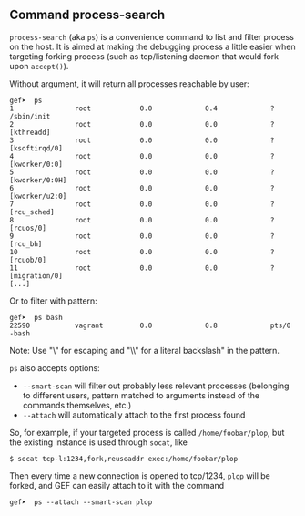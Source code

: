 ## Command process-search ##

`process-search` (aka `ps`) is a convenience command to list and filter process
on the host. It is aimed at making the debugging process a little easier when
targeting forking process (such as tcp/listening daemon that would fork upon
`accept()`).

Without argument, it will return all processes reachable by user:

```
gef➤  ps
1               root            0.0             0.4             ?           /sbin/init
2               root            0.0             0.0             ?           [kthreadd]
3               root            0.0             0.0             ?           [ksoftirqd/0]
4               root            0.0             0.0             ?           [kworker/0:0]
5               root            0.0             0.0             ?           [kworker/0:0H]
6               root            0.0             0.0             ?           [kworker/u2:0]
7               root            0.0             0.0             ?           [rcu_sched]
8               root            0.0             0.0             ?           [rcuos/0]
9               root            0.0             0.0             ?           [rcu_bh]
10              root            0.0             0.0             ?           [rcuob/0]
11              root            0.0             0.0             ?           [migration/0]
[...]
```

Or to filter with pattern:

```
gef➤  ps bash
22590           vagrant         0.0             0.8             pts/0       -bash
```

Note: Use "\\" for escaping and "\\\\" for a literal backslash" in the pattern.

`ps` also accepts options:

* `--smart-scan` will filter out probably less relevant processes (belonging to
  different users, pattern matched to arguments instead of the commands
  themselves, etc.)
* `--attach` will automatically attach to the first process found

So, for example, if your targeted process is called `/home/foobar/plop`, but
the existing instance is used through `socat`, like

```
$ socat tcp-l:1234,fork,reuseaddr exec:/home/foobar/plop
```

Then every time a new connection is opened to tcp/1234, `plop` will be forked,
and GEF can easily attach to it with the command

```
gef➤  ps --attach --smart-scan plop
```
